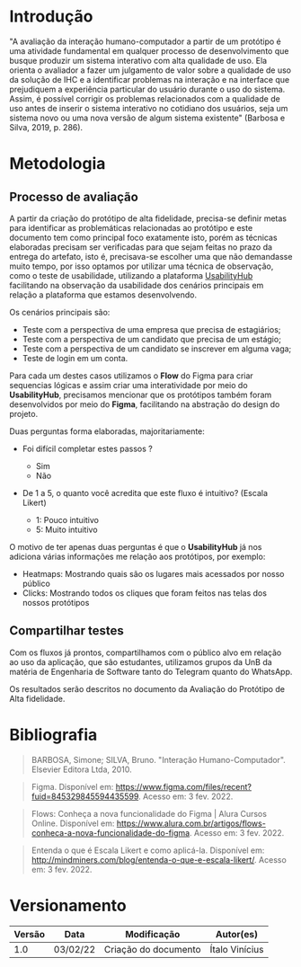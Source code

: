 # Introdução

"A avaliação da interação humano-computador a partir de um protótipo é uma atividade fundamental em qualquer processo de desenvolvimento que busque produzir um sistema interativo com alta qualidade de uso. Ela orienta o avaliador a fazer um julgamento de valor sobre a qualidade de uso da solução de IHC e a identificar problemas na interação e na interface que prejudiquem a experiência particular do usuário durante o uso do sistema. Assim, é possível corrigir os problemas relacionados com a qualidade de uso antes de inserir o sistema interativo no cotidiano dos usuários, seja um sistema novo ou uma nova versão de algum sistema existente" (Barbosa e Silva, 2019, p. 286).

# Metodologia

## Processo de avaliação

A partir da criação do protótipo de alta fidelidade, precisa-se definir metas para identificar as problemáticas relacionadas ao protótipo e este documento tem como principal foco exatamente isto, porém as técnicas elaboradas precisam ser verificadas para que sejam feitas no prazo da entrega do artefato, isto é, precisava-se escolher uma que não demandasse muito tempo, por isso optamos por utilizar uma técnica de observação, como o teste de usabilidade, utilizando a plataforma <a href="https://usabilityhub.com/" target="_blank">UsabilityHub</a> facilitando na observação da usabilidade dos cenários principais em relação a plataforma que estamos desenvolvendo.

Os cenários principais são:

- Teste com a perspectiva de uma empresa que precisa de estagiários;
- Teste com a perspectiva de um candidato que precisa de um estágio;
- Teste com a perspectiva de um candidato se inscrever em alguma vaga;
- Teste de login em um conta.

Para cada um destes casos utilizamos o **Flow** do Figma para criar sequencias lógicas e assim criar uma interatividade por meio do **UsabilityHub**, precisamos mencionar que os protótipos também foram desenvolvidos por meio do **Figma**, facilitando na abstração do design do projeto.

Duas perguntas forma elaboradas, majoritariamente:

- Foi difícil completar estes passos ?
    - Sim
    - Não

- De 1 a 5, o quanto você acredita que este fluxo é intuitivo? (Escala Likert)
    - 1: Pouco intuitivo
    - 5: Muito intuitivo

O motivo de ter apenas duas perguntas é que o **UsabilityHub** já nos adiciona várias informações me relação aos protótipos, por exemplo:

- Heatmaps: Mostrando quais são os lugares mais acessados por nosso público
- Clicks: Mostrando todos os cliques que foram feitos nas telas dos nossos protótipos

## Compartilhar testes

Com os fluxos já prontos, compartilhamos com o público alvo em relação ao uso da aplicação, que são estudantes, utilizamos grupos da UnB da matéria de Engenharia de Software tanto do Telegram quanto do WhatsApp.

Os resultados serão descritos no documento da Avaliação do Protótipo de Alta fidelidade.

# Bibliografia

> BARBOSA, Simone; SILVA, Bruno. "Interação Humano-Computador". Elsevier Editora Ltda, 2010.

> Figma. Disponível em: <https://www.figma.com/files/recent?fuid=845329845594435599>. Acesso em: 3 fev. 2022. 

> Flows: Conheça a nova funcionalidade do Figma | Alura Cursos Online. Disponível em: <https://www.alura.com.br/artigos/flows-conheca-a-nova-funcionalidade-do-figma>. Acesso em: 3 fev. 2022. 

> Entenda o que é Escala Likert e como aplicá-la. Disponível em: <http://mindminers.com/blog/entenda-o-que-e-escala-likert/>. Acesso em: 3 fev. 2022. 

# Versionamento

Versão | Data | Modificação | Autor(es) |
|--|--|--|--|
|1.0|03/02/22|Criação do documento|Ítalo Vinícius|